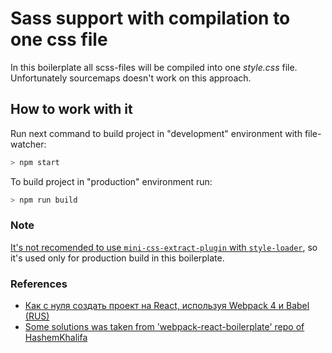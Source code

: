 # Sass support with compilation to one css file

In this boilerplate all scss-files will be compiled into one _style.css_ file. Unfortunately sourcemaps doesn't work on this approach.

## How to work with it

Run next command to build project in "development" environment with file-watcher:

```bash
> npm start
```

To build project in "production" environment run:

```bash
> npm run build
```

### Note

[It's not recomended to use `mini-css-extract-plugin` with `style-loader`](https://github.com/webpack-contrib/mini-css-extract-plugin#recommend), so it's used only for production build in this boilerplate.

### References

- [Как с нуля создать проект на React, используя Webpack 4 и Babel (RUS)](https://medium.com/nuances-of-programming/%D0%BA%D0%B0%D0%BA-%D1%81-%D0%BD%D1%83%D0%BB%D1%8F-%D1%81%D0%BE%D0%B7%D0%B4%D0%B0%D1%82%D1%8C-%D0%BF%D1%80%D0%BE%D0%B5%D0%BA%D1%82-%D0%BD%D0%B0-react-%D0%B8%D1%81%D0%BF%D0%BE%D0%BB%D1%8C%D0%B7%D1%83%D1%8F-webpack-4-%D0%B8-babel-172c256d228)
- [Some solutions was taken from 'webpack-react-boilerplate' repo of HashemKhalifa](https://github.com/HashemKhalifa/webpack-react-boilerplate)
